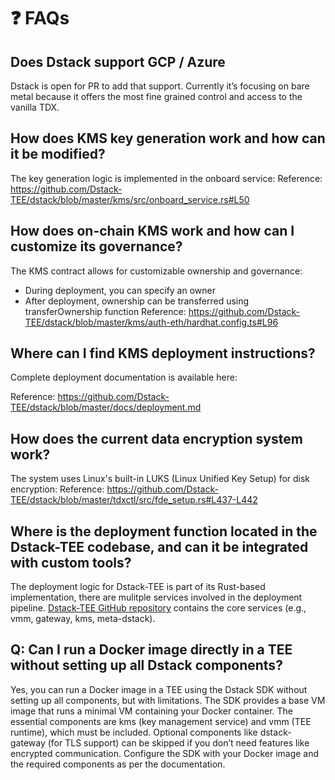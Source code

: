 # ❓ FAQs

## Does Dstack support GCP / Azure

Dstack is open for PR to add that support. Currently it’s focusing on bare metal because it offers the most fine grained control and access to the vanilla TDX.

## How does KMS key generation work and how can it be modified?

The key generation logic is implemented in the onboard service:
Reference: https://github.com/Dstack-TEE/dstack/blob/master/kms/src/onboard_service.rs#L50

## How does on-chain KMS work and how can I customize its governance?

The KMS contract allows for customizable ownership and governance:

- During deployment, you can specify an owner
- After deployment, ownership can be transferred using transferOwnership function
Reference: https://github.com/Dstack-TEE/dstack/blob/master/kms/auth-eth/hardhat.config.ts#L96

## Where can I find KMS deployment instructions?

Complete deployment documentation is available here:

Reference: https://github.com/Dstack-TEE/dstack/blob/master/docs/deployment.md

## How does the current data encryption system work?

The system uses Linux's built-in LUKS (Linux Unified Key Setup) for disk encryption:
Reference: https://github.com/Dstack-TEE/dstack/blob/master/tdxctl/src/fde_setup.rs#L437-L442

## Where is the deployment function located in the Dstack-TEE codebase, and can it be integrated with custom tools?

The deployment logic for Dstack-TEE is part of its Rust-based implementation, there are mulitple services involved in the deployment pipeline. [Dstack-TEE GitHub repository](https://github.com/Dstack-TEE/dstack) contains the core services (e.g., vmm, gateway, kms, meta-dstack).

## Q: Can I run a Docker image directly in a TEE without setting up all Dstack components?

Yes, you can run a Docker image in a TEE using the Dstack SDK without setting up all components, but with limitations. The SDK provides a base VM image that runs a minimal VM containing your Docker container. The essential components are kms (key management service) and vmm (TEE runtime), which must be included. Optional components like dstack-gateway (for TLS support) can be skipped if you don’t need features like encrypted communication. Configure the SDK with your Docker image and the required components as per the documentation.
